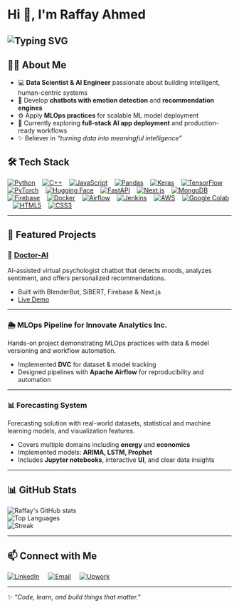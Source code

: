 # Hi 👋, I'm Raffay Ahmed

![Typing SVG](https://readme-typing-svg.demolab.com?font=Fira+Code&size=28&duration=4000&color=FF0000&center=true&vCenter=true&width=800&height=100&lines=Turning%20Data%20into%20Intelligence)
---

## 👨‍💻 About Me

- 💻 **Data Scientist & AI Engineer** passionate about building intelligent, human-centric systems  
- 🤖 Develop **chatbots with emotion detection** and **recommendation engines**  
- ⚙️ Apply **MLOps practices** for scalable ML model deployment  
- 🌱 Currently exploring **full-stack AI app deployment** and production-ready workflows  
- ✨ Believer in *“turning data into meaningful intelligence”*

## 🛠️ Tech Stack

[![Python](https://img.shields.io/badge/Python-3776AB?style=for-the-badge&logo=python&logoColor=white)]() &nbsp;&nbsp;
[![C++](https://img.shields.io/badge/C++-00599C?style=for-the-badge&logo=c%2B%2B&logoColor=white)]() &nbsp;&nbsp;
[![JavaScript](https://img.shields.io/badge/JavaScript-F7DF1E?style=for-the-badge&logo=javascript&logoColor=black)]() &nbsp;&nbsp;
[![Pandas](https://img.shields.io/badge/Pandas-150458?style=for-the-badge&logo=pandas&logoColor=white)]() &nbsp;&nbsp;
[![Keras](https://img.shields.io/badge/Keras-D00000?style=for-the-badge&logo=keras&logoColor=white)]() &nbsp;&nbsp;
[![TensorFlow](https://img.shields.io/badge/TensorFlow-FF6F00?style=for-the-badge&logo=tensorflow&logoColor=white)]() &nbsp;&nbsp;
[![PyTorch](https://img.shields.io/badge/PyTorch-EE4C2C?style=for-the-badge&logo=pytorch&logoColor=white)]() &nbsp;&nbsp;
[![Hugging Face](https://img.shields.io/badge/Hugging%20Face-FFDD00?style=for-the-badge&logo=huggingface&logoColor=black)]() &nbsp;&nbsp;
[![FastAPI](https://img.shields.io/badge/FastAPI-009688?style=for-the-badge&logo=fastapi&logoColor=white)]() &nbsp;&nbsp;
[![Next.js](https://img.shields.io/badge/Next.js-000000?style=for-the-badge&logo=next.js&logoColor=white)]() &nbsp;&nbsp;
[![MongoDB](https://img.shields.io/badge/MongoDB-47A248?style=for-the-badge&logo=mongodb&logoColor=white)]() &nbsp;&nbsp;
[![Firebase](https://img.shields.io/badge/Firebase-FFCA28?style=for-the-badge&logo=firebase&logoColor=black)]() &nbsp;&nbsp;
[![Docker](https://img.shields.io/badge/Docker-2496ED?style=for-the-badge&logo=docker&logoColor=white)]() &nbsp;&nbsp;
[![Airflow](https://img.shields.io/badge/Airflow-017CEE?style=for-the-badge&logo=apacheairflow&logoColor=white)]() &nbsp;&nbsp;
[![Jenkins](https://img.shields.io/badge/Jenkins-D24939?style=for-the-badge&logo=jenkins&logoColor=white)]() &nbsp;&nbsp;
[![AWS](https://img.shields.io/badge/AWS-232F3E?style=for-the-badge&logo=amazonaws&logoColor=white)]() &nbsp;&nbsp;
[![Google Colab](https://img.shields.io/badge/Google%20Colab-F9AB00?style=for-the-badge&logo=googlecolab&logoColor=white)]() &nbsp;&nbsp;
[![HTML5](https://img.shields.io/badge/HTML5-E34F26?style=for-the-badge&logo=html5&logoColor=white)]() &nbsp;&nbsp;
[![CSS3](https://img.shields.io/badge/CSS3-1572B6?style=for-the-badge&logo=css3&logoColor=white)]()

---
 
## 🚀 Featured Projects

### 🧠 [Doctor-AI](https://doctor-ai-final.vercel.app)
AI-assisted virtual psychologist chatbot that detects moods, analyzes sentiment, and offers personalized recommendations.  
- Built with BlenderBot, SiBERT, Firebase & Next.js  
- [Live Demo](https://doctor-ai-final.vercel.app)  

---

###  🌦️ MLOps Pipeline for Innovate Analytics Inc.
Hands-on project demonstrating MLOps practices with data & model versioning and workflow automation.  
- Implemented **DVC** for dataset & model tracking  
- Designed pipelines with **Apache Airflow** for reproducibility and automation  

---

### 📊 Forecasting System
Forecasting solution with real-world datasets, statistical and machine learning models, and visualization features.  
- Covers multiple domains including **energy** and **economics**  
- Implemented models: **ARIMA, LSTM, Prophet**  
- Includes **Jupyter notebooks**, interactive **UI**, and clear data insights  

---

## 📊 GitHub Stats

![Raffay's GitHub stats](https://github-readme-stats.vercel.app/api?username=raffay464&show_icons=true&theme=tokyonight)  
![Top Languages](https://github-readme-stats.vercel.app/api/top-langs/?username=raffay464&layout=compact&theme=tokyonight)  
![Streak](https://github-readme-streak-stats.herokuapp.com/?user=raffay464&theme=tokyonight)  

---

## 📫 Connect with Me


[![LinkedIn](https://img.shields.io/badge/LinkedIn-0A66C2?style=for-the-badge&logo=linkedin&logoColor=white)](https://www.linkedin.com/in/raffay-ahmed-014715260/) &nbsp;&nbsp;&nbsp;
[![Email](https://img.shields.io/badge/Email-D14836?style=for-the-badge&logo=gmail&logoColor=white)](mailto:agkraffay01@gmail.com) &nbsp;&nbsp;&nbsp;
[![Upwork](https://img.shields.io/badge/Upwork-6fda44?style=for-the-badge&logo=upwork&logoColor=white)](https://www.upwork.com/freelancers/~01724015938c84c56a?mp_source=share)



---

✨ *“Code, learn, and build things that matter.”*  
